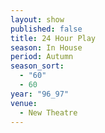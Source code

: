 ```yaml
---
layout: show
published: false
title: 24 Hour Play
season: In House
period: Autumn
season_sort: 
  - "60"
  - 60
year: "96_97"
venue: 
  - New Theatre
---
```



